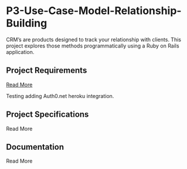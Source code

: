 # P3-Use-Case-Model-Relationship-Building
CRM’s are products designed to track your relationship with clients. This project explores those methods programmatically using a Ruby on Rails application.

## Project Requirements
[Read More](https://github.com/Marti-Dolce-Flatiron-School-Projects/P3-Use-Case-Model-Relationship-Building/issues/1)

Testing adding Auth0.net heroku integration.
## Project Specifications
Read More

## Documentation
Read More


